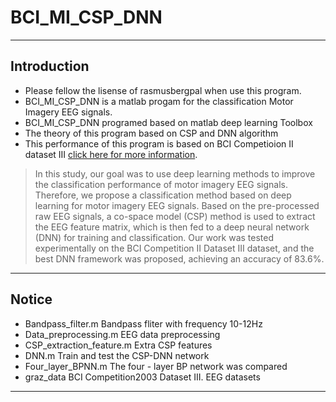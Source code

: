 # BCI_MI_CSP_DNN

-----------

## Introduction
* Please fellow the lisense of rasmusbergpal when use this program.<br>
* BCI_MI_CSP_DNN is a matlab progam for the classification Motor Imagery EEG signals.<br>
* BCI_MI_CSP_DNN programed based on matlab deep learning Toolbox
* The theory of this program based on CSP and DNN algorithm
* This performance of this program is based on BCI Competioion II dataset III [click here for more information](http://www.bbci.de/competition/ii/). <br>
  
> In this study, our goal was to use deep learning methods to improve the classification performance of motor imagery EEG signals. 
Therefore, we propose a classification method based on deep learning for motor imagery EEG signals. Based on the pre-processed raw
EEG signals, a co-space model (CSP) method is used to extract the EEG feature matrix, which is then fed to a deep neural network 
(DNN) for training and classification. Our work was tested experimentally on the BCI Competition II Dataset III dataset, and the 
best DNN framework was proposed, achieving an accuracy of 83.6%.<br>

----------------

## Notice
* Bandpass_filter.m              Bandpass fliter with frequency 10-12Hz<br>
* Data_preprocessing.m           EEG data preprocessing<br>
* CSP_extraction_feature.m       Extra CSP features<br>
* DNN.m                          Train and test the CSP-DNN network  <br>
* Four_layer_BPNN.m              The four - layer BP network was compared <br>
* graz_data                      BCI Competition2003 Dataset III. EEG datasets <br>
 
---------------
